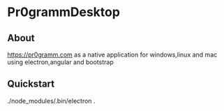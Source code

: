# Pr0grammDesktop

## About
https://pr0gramm.com as a native application for windows,linux and mac using electron,angular and bootstrap

## Quickstart
 ./node_modules/.bin/electron .
